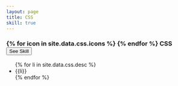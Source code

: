 ```yaml
---
layout: page
title: CSS
skill: true
---
```

<div class="container">
    <div class="header">
        <h3>
        {% for icon in site.data.css.icons %}
            <i class="{{icon}}"></i>
        {% endfor %}
         CSS <span><button class="btn btn-info" id="css">See Skill</button></span></h3>
    </div>
</div>
<div class="container">
    <ul class="css">
        {% for li in site.data.css.desc %}
            <li>{{li}}</li>
        {% endfor %}
    </ul>
</div>
    